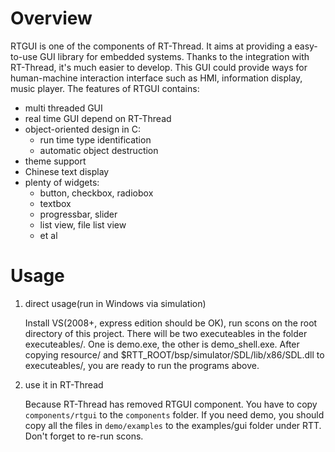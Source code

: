 # Overview

RTGUI is one of the components of RT-Thread. It aims at providing a
easy-to-use GUI library for embedded systems. Thanks to the integration with
RT-Thread, it's much easier to develop. This GUI could provide ways for
human-machine interaction interface such as HMI, information display, music
player. The features of RTGUI contains:

*  multi threaded GUI
*  real time GUI depend on RT-Thread
*  object-oriented design in C:
    -  run time type identification
    -  automatic object destruction
*  theme support
*  Chinese text display
*  plenty of widgets:
    -  button, checkbox, radiobox
    -  textbox
    -  progressbar, slider
    -  list view, file list view
    -  et al

# Usage

1. direct usage(run in Windows via simulation)

    Install VS(2008+, express edition should be OK), run scons on the root
    directory of this project. There will be two executeables in the folder
    executeables/. One is demo.exe, the other is demo_shell.exe. After copying
    resource/ and $RTT_ROOT/bsp/simulator/SDL/lib/x86/SDL.dll to executeables/,
    you are ready to run the programs above.

2. use it in RT-Thread

    Because RT-Thread has removed RTGUI component. You have to copy
    `components/rtgui` to the `components` folder. If you need demo, you should
    copy all the files in `demo/examples` to the examples/gui folder under RTT.
    Don't forget to re-run scons.

